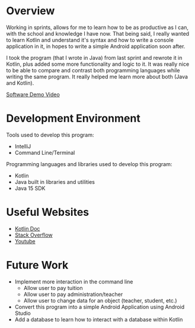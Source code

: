 # Overview

Working in sprints, allows for me to learn how to be as productive as I can, with the school and knowledge I have now. That being said, I really wanted to learn Kotlin and understand it's syntax and how to write a console application in it, in hopes to write a simple Android application soon after.

I took the program (that I wrote in Java) from last sprint and rewrote it in Kotlin, plus added some more functionality and logic to it. It was really nice to be able to compare and contrast both programming languages while writing the same program. It really helped me learn more about both (Java and Kotlin).

[Software Demo Video](https://youtu.be/cBasD9rjOn8)

# Development Environment

Tools used to develop this program:
* IntelliJ
* Command Line/Terminal

Programming languages and libraries used to develop this program:
* Kotlin
* Java built in libraries and utilities
* Java 15 SDK

# Useful Websites

* [Kotlin Doc](https://kotlinlang.org/)
* [Stack Overflow](https://stackoverflow.com/)
* [Youtube](https://youtube.com)

# Future Work

* Implement more interaction in the command line
  * Allow user to pay tuition
  * Allow user to pay administration/teacher
  * Allow user to change data for an object (teacher, student, etc.)
* Convert this program into a simple Android Application using Android Studio
* Add a database to learn how to interact with a database within Kotlin